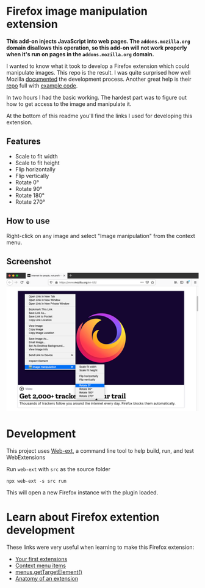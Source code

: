 # Firefox image manipulation extension

**This add-on injects JavaScript into web pages. The `addons.mozilla.org` domain disallows this operation, so this add-on will not work properly when it's run on pages in the `addons.mozilla.org` domain.**

I wanted to know what it took to develop a Firefox extension which could manipulate images. This repo is the result. I was quite surprised how well Mozilla [documented](https://developer.mozilla.org/en-US/docs/Mozilla/Add-ons/WebExtensions) the development process. Another great help is their [repo](https://github.com/mdn/webextensions-examples) full with [example code](https://github.com/mdn/webextensions-examples).

In two hours I had the basic working. The hardest part was to figure out how to get access to the image and manipulate it.

At the bottom of this readme you'll find the links I used for developing this extension.

## Features

- Scale to fit width
- Scale to fit height
- Flip horizontally
- Flip vertically
- Rotate 0°
- Rotate 90°
- Rotate 180°
- Rotate 270°

## How to use
Right-click on any image and select "Image manipulation" from the context menu.

## Screenshot
![add-on screenshot](./artwork/screenshot.png "screenshot")

# Development
This project uses [Web-ext](https://github.com/mozilla/web-ext), a command line tool to help build, run, and test WebExtensions

Run `web-ext` with `src` as the source folder
```
npx web-ext -s src run
```

This will open a new Firefox instance with the plugin loaded.

# Learn about Firefox extention development

These links were very useful when learning to make this Firefox extension:
- [Your first extensions](https://developer.mozilla.org/en-US/docs/Mozilla/Add-ons/WebExtensions/Your_first_WebExtension)
- [Context menu items](https://developer.mozilla.org/en-US/docs/Mozilla/Add-ons/WebExtensions/user_interface/Context_menu_items)
- [menus.getTargetElement()](https://developer.mozilla.org/en-US/docs/Mozilla/Add-ons/WebExtensions/API/menus/getTargetElement)
- [Anatomy of an extension](https://developer.mozilla.org/en-US/docs/Mozilla/Add-ons/WebExtensions/Anatomy_of_a_WebExtension#Background_scripts)